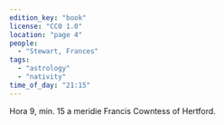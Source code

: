 ```yaml
---
edition_key: "book"
license: "CC0 1.0"
location: "page 4"
people:
  - "Stewart, Frances"
tags:
  - "astrology"
  - "nativity"
time_of_day: "21:15"
---
```

Hora 9, min. 15 a meridie Francis Cowntess of
Hertford.

